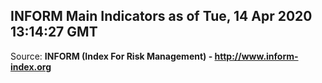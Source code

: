## INFORM Main Indicators as of Tue, 14 Apr 2020 13:14:27 GMT

Source: **INFORM (Index For Risk Management) - http://www.inform-index.org**